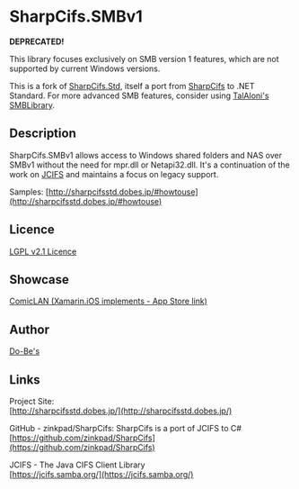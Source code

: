 # SharpCifs.SMBv1

**DEPRECATED!**

This library focuses exclusively on SMB version 1 features, which are not supported by current Windows versions.

This is a fork of [SharpCifs.Std](https://github.com/ume05rw/SharpCifs.Std), itself a port from [SharpCifs](https://github.com/zinkpad/SharpCifs) to .NET Standard. For more advanced SMB features, consider using [TalAloni's SMBLibrary](https://github.com/TalAloni/SMBLibrary).

## Description

SharpCifs.SMBv1 allows access to Windows shared folders and NAS over SMBv1 without the need for mpr.dll or Netapi32.dll. It's a continuation of the work on [JCIFS](https://jcifs.samba.org/) and maintains a focus on legacy support.

Samples: [http://sharpcifsstd.dobes.jp/#howtouse](http://sharpcifsstd.dobes.jp/#howtouse)

## Licence
[LGPL v2.1 Licence](https://github.com/ume05rw/SharpCifs.Std/blob/master/LICENSE)

## Showcase
[ComicLAN (Xamarin.iOS implements - App Store link)](https://itunes.apple.com/us/app/comiclan-necessary-enough-thats-comic-reader/id1252927463?l=ja&ls=1&mt=8)

## Author
[Do-Be's](http://dobes.jp)


## Links
Project Site:  
[http://sharpcifsstd.dobes.jp/](http://sharpcifsstd.dobes.jp/)
  
    
GitHub - zinkpad/SharpCifs: SharpCifs is a port of JCIFS to C#  
[https://github.com/zinkpad/SharpCifs](https://github.com/zinkpad/SharpCifs)  
  

JCIFS - The Java CIFS Client Library  
[https://jcifs.samba.org/](https://jcifs.samba.org/)  
